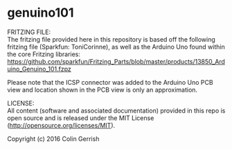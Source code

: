 # genuino101

FRITZING FILE: <br>
The fritzing file provided here in this repository is based off the following fritzing file (Sparkfun: ToniCorinne), as well as the Arduino Uno found within the core Fritzing libraries: https://github.com/sparkfun/Fritzing_Parts/blob/master/products/13850_Arduino_Genuino_101.fzpz

Please note that the ICSP connector was added to the Arduino Uno PCB view and location shown in the PCB view is only an approximation. 

LICENSE: <br>
All content (software and associated documentation) provided in this repo is open source and is released under the MIT License (http://opensource.org/licenses/MIT).

Copyright (c) 2016 Colin Gerrish


